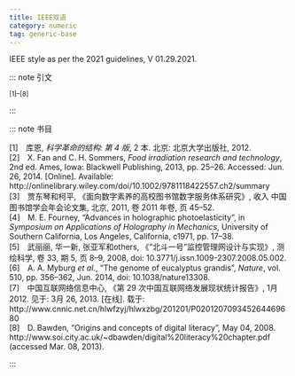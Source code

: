 ```yaml
---
title: IEEE双语
category: numeric
tag: generic-base
---
```


<!-- 此文件由脚本自动生成，请勿手动修改！ -->

IEEE style as per the 2021 guidelines, V 01.29.2021.


::: note 引文

<sup>[1]–[8]</sup>

:::



::: note 书目

  <div class="csl-bib-body">
    <div class="csl-entry">[1] 库恩, <i>科学革命的结构: 第 4 版</i>, 2 本. 北京: 北京大学出版社, 2012.</div>
    <div class="csl-entry">[2] X. Fan and C. H. Sommers, <i>Food irradiation research and technology</i>, 2nd ed. Ames, Iowa: Blackwell Publishing, 2013, pp. 25–26. Accessed: Jun. 26, 2014. [Online]. Available: http://onlinelibrary.wiley.com/doi/10.1002/9781118422557.ch2/summary</div>
    <div class="csl-entry">[3] 贾东琴和柯平, 《面向数字素养的高校图书馆数字服务体系研究》, 收入 中国图书馆学会年会论文集, 北京, 2011, 卷 2011 年卷, 页 45–52.</div>
    <div class="csl-entry">[4] M. E. Fourney, “Advances in holographic photoelasticity”, in <i>Symposium on Applications of Holography in Mechanics</i>, University of Southern California, Los Angeles, California, c1971, pp. 17–38.</div>
    <div class="csl-entry">[5] 武丽丽, 华一新, 张亚军和others, 《“北斗一号”监控管理网设计与实现》, 测绘科学, 卷 33, 期 5, 页 8–9, 2008, doi: 10.3771/j.issn.1009-2307.2008.05.002.</div>
    <div class="csl-entry">[6] A. A. Myburg <i>et al.</i>, “The genome of eucalyptus grandis”, <i>Nature</i>, vol. 510, pp. 356–362, Jun. 2014, doi: 10.1038/nature13308.</div>
    <div class="csl-entry">[7] 中国互联网络信息中心, 《第 29 次中国互联网络发展现状统计报告》, 1月 2012. 见于: 3月 26, 2013. [在线]. 载于: http://www.cnnic.net.cn/hlwfzyj/hlwxzbg/201201/P020120709345264469680</div>
    <div class="csl-entry">[8] D. Bawden, “Origins and concepts of digital literacy”, May 04, 2008. http://www.soi.city.ac.uk/~dbawden/digital%20literacy%20chapter.pdf (accessed Mar. 08, 2013).</div>
  </div>


:::

<!-- more -->
